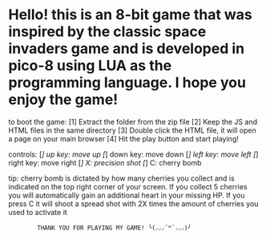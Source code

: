 # Hello! this is an 8-bit game that was inspired by the classic space invaders game and is developed in pico-8 using LUA as the programming language. I hope you enjoy the game!

to boot the game:
[1] Extract the folder from the zip file
[2] Keep the JS and HTML files in the same directory
[3] Double click the HTML file, it will open a page on your main browser
[4] Hit the play button and start playing!

controls:
[*] up key: move up
[*] down key: move down
[*] left key: move left
[*] right key: move right
[*] X: precision shot
[*] C: cherry bomb

tip: cherry bomb is dictated by how many cherries you collect and is indicated
on the top right corner of your screen. If you collect 5 cherries you will
automatically gain an additional heart in your missing HP. If you press
C it will shoot a spread shot with 2X times the amount of cherries you used 
to activate it

				
			THANK YOU FOR PLAYING MY GAME! ╰(⸝⸝⸝´꒳`⸝⸝⸝)╯
